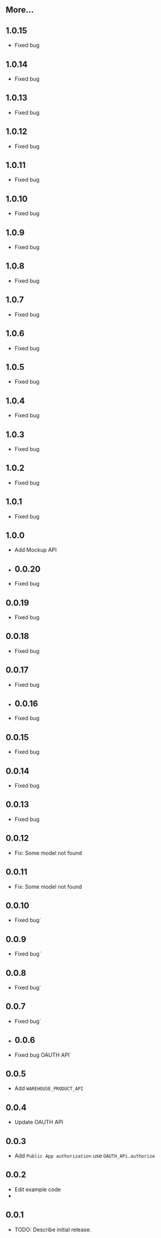 ## More...

## 1.0.15

* Fixed bug

## 1.0.14

* Fixed bug

## 1.0.13

* Fixed bug

## 1.0.12

* Fixed bug

## 1.0.11

* Fixed bug

## 1.0.10

* Fixed bug

## 1.0.9

* Fixed bug

## 1.0.8

* Fixed bug

## 1.0.7

* Fixed bug

## 1.0.6

* Fixed bug

## 1.0.5

* Fixed bug

## 1.0.4

* Fixed bug

## 1.0.3

* Fixed bug

## 1.0.2

* Fixed bug

## 1.0.1

* Fixed bug

## 1.0.0

* Add Mockup API

* ## 0.0.20

* Fixed bug

## 0.0.19

* Fixed bug

## 0.0.18

* Fixed bug

## 0.0.17

* Fixed bug

* ## 0.0.16

* Fixed bug

## 0.0.15

* Fixed bug

## 0.0.14

* Fixed bug

## 0.0.13

* Fixed bug

## 0.0.12

* Fix: Some model not found

## 0.0.11

* Fix: Some model not found

## 0.0.10

* Fixed bug`

## 0.0.9

* Fixed bug`

## 0.0.8

* Fixed bug`

## 0.0.7

* Fixed bug`

* ## 0.0.6

* Fixed bug OAUTH API`

## 0.0.5

* Add `WAREHOUSE_PRODUCT_API`

## 0.0.4

* Update OAUTH API

## 0.0.3

* Add `Public App authorization` use `OAUTH_APi.authorize`

## 0.0.2

* Edit example code
*

## 0.0.1

* TODO: Describe initial release.
